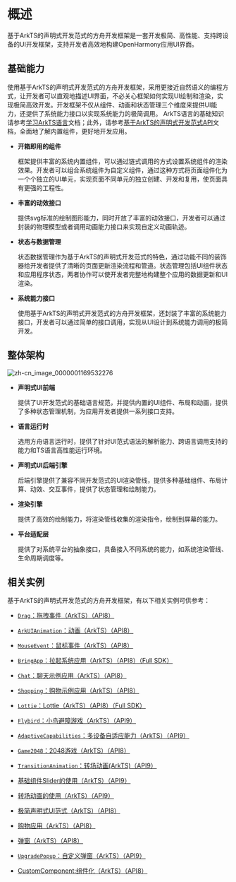 # 概述


基于ArkTS的声明式开发范式的方舟开发框架是一套开发极简、高性能、支持跨设备的UI开发框架，支持开发者高效地构建OpenHarmony应用UI界面。

## 基础能力

使用基于ArkTS的声明式开发范式的方舟开发框架，采用更接近自然语义的编程方式，让开发者可以直观地描述UI界面，不必关心框架如何实现UI绘制和渲染，实现极简高效开发。开发框架不仅从组件、动画和状态管理三个维度来提供UI能力，还提供了系统能力接口以实现系统能力的极简调用。
ArkTS语言的基础知识请参考[学习ArkTS语言](../quick-start/arkts-get-started.md)文档；此外，请参考[基于ArkTS的声明式开发范式API](../reference/arkui-ts/ts-universal-events-click.md)文档，全面地了解内置组件，更好地开发应用。

- **开箱即用的组件**

  框架提供丰富的系统内置组件，可以通过链式调用的方式设置系统组件的渲染效果。开发者可以组合系统组件为自定义组件，通过这种方式将页面组件化为一个个独立的UI单元，实现页面不同单元的独立创建、开发和复用，使页面具有更强的工程性。

- **丰富的动效接口**

  提供svg标准的绘制图形能力，同时开放了丰富的动效接口，开发者可以通过封装的物理模型或者调用动画能力接口来实现自定义动画轨迹。

- **状态与数据管理**

  状态数据管理作为基于ArkTS的声明式开发范式的特色，通过功能不同的装饰器给开发者提供了清晰的页面更新渲染流程和管道。状态管理包括UI组件状态和应用程序状态，两者协作可以使开发者完整地构建整个应用的数据更新和UI渲染。

- **系统能力接口**

  使用基于ArkTS的声明式开发范式的方舟开发框架，还封装了丰富的系统能力接口，开发者可以通过简单的接口调用，实现从UI设计到系统能力调用的极简开发。


## 整体架构

![zh-cn_image_0000001169532276](figures/zh-cn_image_0000001169532276.png)

- **声明式UI前端**

  提供了UI开发范式的基础语言规范，并提供内置的UI组件、布局和动画，提供了多种状态管理机制，为应用开发者提供一系列接口支持。

- **语言运行时**

  选用方舟语言运行时，提供了针对UI范式语法的解析能力、跨语言调用支持的能力和TS语言高性能运行环境。

- **声明式UI后端引擎**

  后端引擎提供了兼容不同开发范式的UI渲染管线，提供多种基础组件、布局计算、动效、交互事件，提供了状态管理和绘制能力。

- **渲染引擎**

  提供了高效的绘制能力，将渲染管线收集的渲染指令，绘制到屏幕的能力。

- **平台适配层**

  提供了对系统平台的抽象接口，具备接入不同系统的能力，如系统渲染管线、生命周期调度等。


## 相关实例

基于ArkTS的声明式开发范式的方舟开发框架，有以下相关实例可供参考：

- [`Drag`：拖拽事件（ArkTS）（API8）](https://gitee.com/openharmony/applications_app_samples/tree/monthly_20221018/ETSUI/Drag)

- [`ArkUIAnimation`：动画（ArkTS）（API8）](https://gitee.com/openharmony/applications_app_samples/tree/monthly_20221018/ETSUI/ArkUIAnimation)

- [`MouseEvent`：鼠标事件（ArkTS）（API8）](https://gitee.com/openharmony/applications_app_samples/tree/monthly_20221018/ETSUI/MouseEvent)

- [`BringApp`：拉起系统应用（ArkTS）（API8）（Full SDK）](https://gitee.com/openharmony/applications_app_samples/tree/monthly_20221018/ETSUI/BringApp)

- [`Chat`：聊天示例应用（ArkTS）（API8）](https://gitee.com/openharmony/applications_app_samples/tree/monthly_20221018/AppSample/Chat)

- [`Shopping`：购物示例应用（ArkTS）（API8）](https://gitee.com/openharmony/applications_app_samples/tree/monthly_20221018/AppSample/Shopping)

- [`Lottie`：Lottie（ArkTS）（API8）（Full SDK）](https://gitee.com/openharmony/applications_app_samples/tree/monthly_20221018/ETSUI/Lottie)

- [`Flybird`：小鸟避障游戏（ArkTS）（API9）](https://gitee.com/openharmony/applications_app_samples/tree/monthly_20221018/ResourcesSchedule/Flybird)

- [`AdaptiveCapabilities`：多设备自适应能力（ArkTS）（API9）](https://gitee.com/openharmony/applications_app_samples/tree/monthly_20221018/MultiDeviceAppDev/AdaptiveCapabilities)

- [`Game2048`：2048游戏（ArkTS）（API8）](https://gitee.com/openharmony/applications_app_samples/tree/monthly_20221018/ETSUI/Game2048)

- [`TransitionAnimation`：转场动画(ArkTS)（API9）](https://gitee.com/openharmony/applications_app_samples/tree/monthly_20221018/ETSUI/TransitionAnimation)

- [基础组件Slider的使用（ArkTS）（API9）](https://gitee.com/openharmony/codelabs/tree/master/ETSUI/SliderExample)

- [转场动画的使用（ArkTS）（API9）](https://gitee.com/openharmony/codelabs/tree/master/ETSUI/TransitionAnimation)

- [极简声明式UI范式（ArkTS）（API8）](https://gitee.com/openharmony/codelabs/tree/master/ETSUI/SimpleGalleryEts)

- [购物应用（ArkTS）（API8）](https://gitee.com/openharmony/codelabs/tree/master/ETSUI/ShoppingEts)

- [弹窗（ArkTS）（API8）](https://gitee.com/openharmony/codelabs/tree/master/ETSUI/CustomDialogEts)

- [`UpgradePopup`：自定义弹窗（ArkTS）（API9）](https://gitee.com/openharmony/applications_app_samples/tree/monthly_20221018/ETSUI/UpgradePopup)

- [CustomComponent:组件化（ArkTS）（API8）](https://gitee.com/openharmony/applications_app_samples/tree/monthly_20221018/ETSUI/CustomComponent)